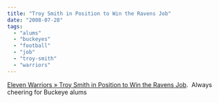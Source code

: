 ```yaml
---
title: "Troy Smith in Position to Win the Ravens Job"
date: "2008-07-28"
tags: 
  - "alums"
  - "buckeyes"
  - "football"
  - "job"
  - "troy-smith"
  - "warriors"
---
```


[Eleven Warriors » Troy Smith in Position to Win the Ravens Job](http://www.elevenwarriors.com/2008/07/troy-smith-in-position-to-win-the-ravens-job.html).  Always cheering for Buckeye alums
